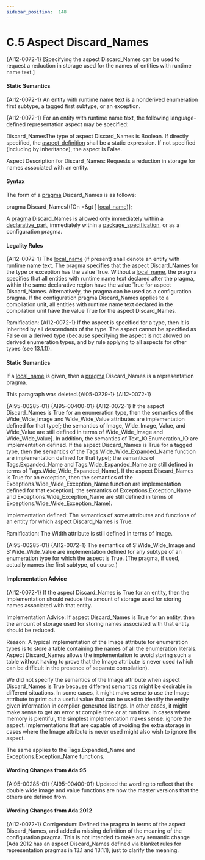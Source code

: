 ```yaml
---
sidebar_position:  148
---
```


# C.5  Aspect Discard_Names

{AI12-0072-1} [Specifying the aspect Discard_Names can be used to request a reduction in storage used for the names of entities with runtime name text.] 


#### Static Semantics

{AI12-0072-1} An entity with runtime name text is a nonderived enumeration first subtype, a tagged first subtype, or an exception.

{AI12-0072-1} For an entity with runtime name text, the following language-defined representation aspect may be specified:

Discard_NamesThe type of aspect Discard_Names is Boolean. If directly specified, the [aspect_definition](./AA-13.1#S0348) shall be a static expression. If not specified (including by inheritance), the aspect is False.

Aspect Description for Discard_Names: Requests a reduction in storage for names associated with an entity.


#### Syntax

The form of a [pragma](./AA-2.8#S0019) Discard_Names is as follows: 

  pragma Discard_Names[([On =&gt ] [local_name](./AA-13.1#S0345))];

A [pragma](./AA-2.8#S0019) Discard_Names is allowed only immediately within a [declarative_part](./AA-3.11#S0086), immediately within a [package_specification](./AA-7.1#S0230), or as a configuration pragma. 


#### Legality Rules

{AI12-0072-1} The [local_name](./AA-13.1#S0345) (if present) shall denote an entity with runtime name text. The pragma specifies that the aspect Discard_Names for the type or exception has the value True. Without a [local_name](./AA-13.1#S0345), the pragma specifies that all entities with runtime name text declared after the pragma, within the same declarative region have the value True for aspect Discard_Names. Alternatively, the pragma can be used as a configuration pragma. If the configuration pragma Discard_Names applies to a compilation unit, all entities with runtime name text declared in the compilation unit have the value True for the aspect Discard_Names.

Ramification: {AI12-0072-1} If the aspect is specified for a type, then it is inherited by all descendants of the type. The aspect cannot be specified as False on a derived type (because specifying the aspect is not allowed on derived enumeration types, and by rule applying to all aspects for other types (see 13.1.1)). 


#### Static Semantics

If a [local_name](./AA-13.1#S0345) is given, then a [pragma](./AA-2.8#S0019) Discard_Names is a representation pragma.

This paragraph was deleted.{AI05-0229-1} {AI12-0072-1} 

{AI95-00285-01} {AI95-00400-01} {AI12-0072-1} If the aspect Discard_Names is True for an enumeration type, then the semantics of the Wide_Wide_Image and Wide_Wide_Value attributes are implementation defined for that type[; the semantics of Image, Wide_Image, Value, and Wide_Value are still defined in terms of Wide_Wide_Image and Wide_Wide_Value]. In addition, the semantics of Text_IO.Enumeration_IO are implementation defined. If the aspect Discard_Names is True for a tagged type, then the semantics of the Tags.Wide_Wide_Expanded_Name function are implementation defined for that type[; the semantics of Tags.Expanded_Name and Tags.Wide_Expanded_Name are still defined in terms of Tags.Wide_Wide_Expanded_Name]. If the aspect Discard_Names is True for an exception, then the semantics of the Exceptions.Wide_Wide_Exception_Name function are implementation defined for that exception[; the semantics of Exceptions.Exception_Name and Exceptions.Wide_Exception_Name are still defined in terms of Exceptions.Wide_Wide_Exception_Name].

Implementation defined: The semantics of some attributes and functions of an entity for which aspect Discard_Names is True.

Ramification: The Width attribute is still defined in terms of Image.

{AI95-00285-01} {AI12-0072-1} The semantics of S'Wide_Wide_Image and S'Wide_Wide_Value are implementation defined for any subtype of an enumeration type for which the aspect is True. (The pragma, if used, actually names the first subtype, of course.) 


#### Implementation Advice

{AI12-0072-1} If the aspect Discard_Names is True for an entity, then the implementation should reduce the amount of storage used for storing names associated with that entity. 

Implementation Advice: If aspect Discard_Names is True for an entity, then the amount of storage used for storing names associated with that entity should be reduced.

Reason: A typical implementation of the Image attribute for enumeration types is to store a table containing the names of all the enumeration literals. Aspect Discard_Names allows the implementation to avoid storing such a table without having to prove that the Image attribute is never used (which can be difficult in the presence of separate compilation).

We did not specify the semantics of the Image attribute when aspect Discard_Names is True because different semantics might be desirable in different situations. In some cases, it might make sense to use the Image attribute to print out a useful value that can be used to identify the entity given information in compiler-generated listings. In other cases, it might make sense to get an error at compile time or at run time. In cases where memory is plentiful, the simplest implementation makes sense: ignore the aspect. Implementations that are capable of avoiding the extra storage in cases where the Image attribute is never used might also wish to ignore the aspect.

The same applies to the Tags.Expanded_Name and Exceptions.Exception_Name functions. 


#### Wording Changes from Ada 95

{AI95-00285-01} {AI95-00400-01} Updated the wording to reflect that the double wide image and value functions are now the master versions that the others are defined from. 


#### Wording Changes from Ada 2012

{AI12-0072-1} Corrigendum: Defined the pragma in terms of the aspect Discard_Names, and added a missing definition of the meaning of the configuration pragma. This is not intended to make any semantic change (Ada 2012 has an aspect Discard_Names defined via blanket rules for representation pragmas in 13.1 and 13.1.1), just to clarify the meaning. 

